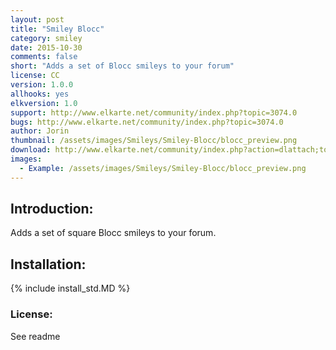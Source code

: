```yaml
---
layout: post
title: "Smiley Blocc"
category: smiley
date: 2015-10-30
comments: false
short: "Adds a set of Blocc smileys to your forum"
license: CC
version: 1.0.0
allhooks: yes
elkversion: 1.0
support: http://www.elkarte.net/community/index.php?topic=3074.0
bugs: http://www.elkarte.net/community/index.php?topic=3074.0
author: Jorin
thumbnail: /assets/images/Smileys/Smiley-Blocc/blocc_preview.png
download: http://www.elkarte.net/community/index.php?action=dlattach;topic=3074.0;attach=3277
images:
  - Example: /assets/images/Smileys/Smiley-Blocc/blocc_preview.png
---
```


## Introduction:
Adds a set of square Blocc smileys to your forum.

## Installation:
{% include install_std.MD %}

### License:
See readme